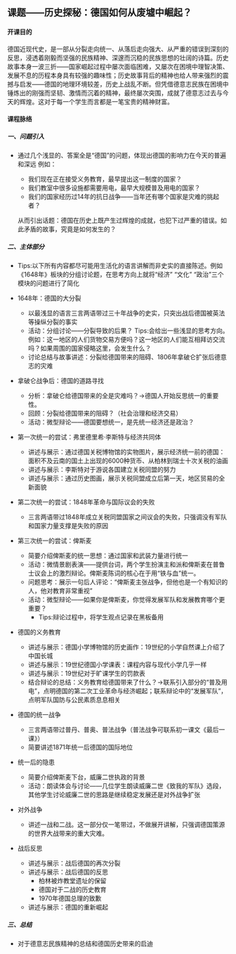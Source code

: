 ## 课题——历史探秘：德国如何从废墟中崛起？

#### 开课目的
  德国近现代史，是一部从分裂走向统一、从落后走向强大、从严重的错误到深刻的反思，浸透着刚毅而坚强的民族精神、深邃而沉稳的民族思想的壮阔的诗篇。历史故事本身一波三折——国家崛起过程中屡次面临困难，又屡次在困境中理智决策、发展不息的历程本身具有较强的趣味性；历史故事背后的精神也给人带来强烈的震撼与启发——德国的地理环境较差，历史上战乱不断。但凭借德意志民族在困境中锤炼出的刚强而坚韧、激情而沉着的精神，最终屡次突围，成就了德意志过去与今天的辉煌。这对于每一个学生而言都是一笔宝贵的精神财富。

#### 课程脉络

##### 一、问题引入

* 通过几个浅显的、答案全是“德国”的问题，体现出德国的影响力在今天的普遍和深远
例如：
  * 我们现在正在接受义务教育，最早提出这一制度的国家？
  * 我们教室中很多设施都需要用电，最早大规模普及用电的国家？
  * 我们的国家经历过14年的抗日战争——当年还有哪个国家是灾难的挑起者？

  从而引出话题：德国在历史上既产生过辉煌的成就，也犯下过严重的错误。如此矛盾的故事，究竟是如何发生的？

##### 二、主体部分

* Tips:以下所有内容都尽可能用生活化的语言讲解而非史实的直接陈述。例如《1648年》板块的分组讨论题，在思考方向上就将“经济” “文化” “政治”三个模块的问题进行了简化

* 1648年：德国的大分裂
  * 以最浅显的语言三言两语带过三十年战争的史实，只突出战后德国被英法等操纵分裂的事实
  * 活动：分组讨论——分裂导致的后果？
  Tips:会给出一些浅显的思考方向。例如：这一地区的人们货物交易方便吗？这一地区的人们能互相拜访交流吗？如果周围的国家侵略这里，会发生什么？
  * 讨论总结与故事讲述：分裂给德国带来的阻碍、1806年拿破仑扩张后德意志的灾难

* 拿破仑战争后：德国的道路寻找
  * 分析：拿破仑给德国带来的全是灾难吗？→德国人开始反思统一的重要性。
  * 回顾：分裂给德国带来的阻碍？（社会治理和经济交易）
  * 活动：微型辩论——德国要想统一，是先统一经济还是政治？

* 第一次统一的尝试：弗里德里希·李斯特与经济共同体
  * 讲述与展示：通过德国关税博物馆的实物图片，展示经济统一前的德国：面积不及云南的国土上出现的6000种货币、从柏林到瑞士十次关税的油画
  * 讲述与展示：李斯特对于游说各国建立关税同盟的努力
  * 讲述与展示：通过历史图画，展示关税同盟成立后第一天，地区贸易的全新面貌

* 第二次统一的尝试：1848年革命与国际议会的失败
  * 三言两语带过1848年成立关税同盟国家之间议会的失败，只强调没有军队和国家力量支撑是失败的原因

* 第三次统一的尝试：俾斯麦
  * 简要介绍俾斯麦的统一思想：通过国家和武装力量进行统一
  * 活动：微情景剧表演——提供台词，两个学生扮演主和派和俾斯麦在普鲁士议会上的激烈辩论。俾斯麦陈词的核心在于用“铁与血”统一。
  * 问题思考：展示一句后人评论：“俾斯麦主张战争，但他也是一个有知识的人，他对教育非常重视” 
  * 活动：微型辩论——如果你是俾斯麦，你觉得发展军队和发展教育哪个更重要？
    * Tips:辩论过程中，将学生观点记录在黑板备用

* 德国的义务教育
  * 讲述与展示：德国小学博物馆的历史画作：19世纪的小学自然课上介绍了中国长城
  * 讲述与展示：19世纪德国小学课表：课程内容与现代小学几乎一样
  * 讲述与展示：19世纪对于旷课学生的罚款表
  * 结合辩论的总结：义务教育给德国带来了什么？→联系引入部分的“普及用电”，点明德国的第二次工业革命与经济崛起；联系辩论中的“发展军队”，点明军队国防与公民素质息息相关

* 德国的统一战争
  * 三言两语带过普丹、普奥、普法战争（普法战争可联系初一课文《最后一课》）
  * 简要讲述1871年统一后德国的国际地位

* 统一后的隐患
  * 简要介绍俾斯麦下台，威廉二世执政的背景
  * 活动：朗读体会与讨论——几位学生朗读威廉二世《致我的军队》选段，其他学生讨论威廉二世的思路是继续稳定发展还是对外战争扩张

* 对外战争
  * 讲述一战和二战。这一部分仅一笔带过，不做展开讲解，只强调德国策源的世界大战带来的重大灾难。

* 战后反思
  * 讲述与展示：战后德国的再次分裂
  * 讲述与展示：战后德国的反思
    * 柏林被炸教堂遗址的保留
    * 德国对于二战的历史教育
    * 1970年德国总理的致歉
  * 讲述与展示：德国的重新崛起

##### 三、总结
* 对于德意志民族精神的总结和德国历史带来的启迪